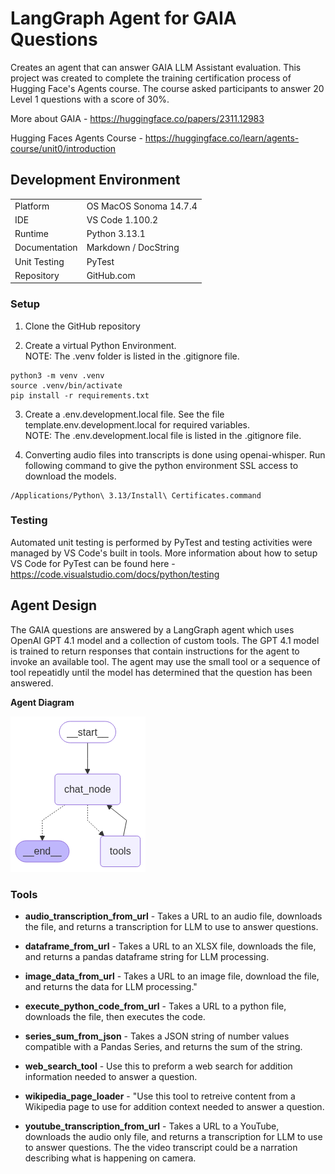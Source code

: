 # LangGraph Agent for GAIA Questions

Creates an agent that can answer GAIA LLM Assistant evaluation. This project was created to complete the training certification process of Hugging Face's Agents course. The course asked participants to answer 20 Level 1 questions with a score of 30%.

More about GAIA - https://huggingface.co/papers/2311.12983

Hugging Faces Agents Course - https://huggingface.co/learn/agents-course/unit0/introduction

## Development Environment

|               |                        |
| ------------- | ---------------------- |
| Platform      | OS MacOS Sonoma 14.7.4 |
| IDE           | VS Code 1.100.2        |
| Runtime       | Python 3.13.1          |
| Documentation | Markdown / DocString   |
| Unit Testing  | PyTest                 |
| Repository    | GitHub.com             |

### Setup

1. Clone the GitHub repository

2. Create a virtual Python Environment.
   <br>NOTE: The .venv folder is listed in the .gitignore file.

```shell
python3 -m venv .venv
source .venv/bin/activate
pip install -r requirements.txt
```

3. Create a .env.development.local file. See the file template.env.development.local for required variables.
   <br>NOTE: The .env.development.local file is listed in the .gitignore file.

4. Converting audio files into transcripts is done using openai-whisper. Run following command to give the python environment SSL access to download the models.

```shell
/Applications/Python\ 3.13/Install\ Certificates.command
```

### Testing

Automated unit testing is performed by PyTest and testing activities were managed by VS Code's built in tools. More information about how to setup VS Code for PyTest can be found here - https://code.visualstudio.com/docs/python/testing

## Agent Design

The GAIA questions are answered by a LangGraph agent which uses OpenAI GPT 4.1 model and a collection of custom tools. The GPT 4.1 model is trained to return responses that contain instructions for the agent to invoke an available tool. The agent may use the small tool or a sequence of tool repeatidly until the model has determined that the question has been answered.

**Agent Diagram**

![alt text](src/data/gaia_agent.png)

### Tools

- **audio_transcription_from_url** - Takes a URL to an audio file, downloads the file, and returns a transcription for LLM to use to answer questions.

- **dataframe_from_url** - Takes a URL to an XLSX file, downloads the file, and returns a pandas dataframe string for LLM processing.

- **image_data_from_url** - Takes a URL to an image file, download the file, and returns the data for LLM processing."

- **execute_python_code_from_url** - Takes a URL to a python file, downloads the file, then executes the code.

- **series_sum_from_json** - Takes a JSON string of number values compatible with a Pandas Series, and returns the sum of the string.

- **web_search_tool** - Use this to preform a web search for addition information needed to answer a question.

- **wikipedia_page_loader** - "Use this tool to retreive content from a Wikipedia page to use for addition context needed to answer a question.

- **youtube_transcription_from_url** - Takes a URL to a YouTube, downloads the audio only file, and returns a transcription for LLM to use to answer questions. The the video transcript could be a narration describing what is happening on camera.
